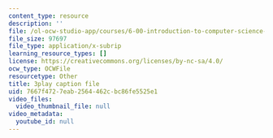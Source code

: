 ```yaml
---
content_type: resource
description: ''
file: /ol-ocw-studio-app/courses/6-00-introduction-to-computer-science-and-programming-fall-2008/7667f4727eab2564462cbc86fe5525e1_k6U-i4gXkLM.srt
file_size: 97697
file_type: application/x-subrip
learning_resource_types: []
license: https://creativecommons.org/licenses/by-nc-sa/4.0/
ocw_type: OCWFile
resourcetype: Other
title: 3play caption file
uid: 7667f472-7eab-2564-462c-bc86fe5525e1
video_files:
  video_thumbnail_file: null
video_metadata:
  youtube_id: null
---
```

